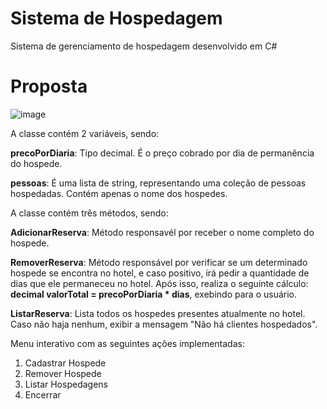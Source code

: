 # Sistema de Hospedagem
Sistema de gerenciamento de hospedagem desenvolvido em C#

# Proposta
![image](https://github.com/user-attachments/assets/07dbb6e5-f0dc-4c29-ab27-ffe2ea5089d9)


A classe contém 2 variáveis, sendo: 


**precoPorDiaria**: Tipo decimal. É o preço cobrado por dia de permanência do hospede. 


**pessoas**: É uma lista de string, representando uma coleção de pessoas hospedadas. Contém apenas o nome dos hospedes.

A classe contém três métodos, sendo:

**AdicionarReserva**: Método responsavél por receber o nome completo do hospede.

**RemoverReserva**: Método responsável por verificar se um determinado hospede se encontra no hotel, e caso positivo, irá pedir a quantidade de dias que ele permaneceu no hotel. Após isso, realiza o seguinte cálculo: **decimal valorTotal = precoPorDiaria * dias**, exebindo para o usuário.

**ListarReserva**: Lista todos os hospedes presentes atualmente no hotel. Caso não haja nenhum, exibir a mensagem "Não há clientes hospedados".


Menu interativo com as seguintes ações implementadas:
1. Cadastrar Hospede
2. Remover Hospede
3. Listar Hospedagens
4. Encerrar


